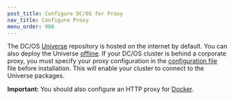 ```yaml
---
post_title: Configure DC/OS for Proxy
nav_title: Configure Proxy
menu_order: 900
---
```


The DC/OS [Universe](https://github.com/mesosphere/universe) repository is hosted on the internet by default. You can also deploy the Universe [offline](/docs/1.8/administration/installing/deploying-a-local-dcos-universe/). If your DC/OS cluster is behind a corporate proxy, you must specify your proxy configuration in the [configuration file](/docs/1.8/administration/installing/custom/configuration-parameters/#use_proxy) file before installation. This will enable your cluster to connect to the Universe packages. 

**Important:** You should also configure an HTTP proxy for [Docker](https://docs.docker.com/engine/admin/systemd/#/http-proxy). 
